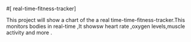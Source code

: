 #[ real-time-fitness-tracker]

This project will show a chart of the a real time-time-fitness-tracker.This monitors bodies in real-time ,It showsw heart rate ,oxygen levels,muscle activity and more .

